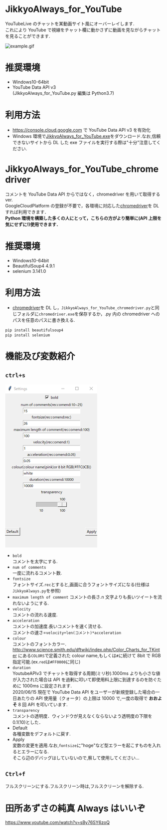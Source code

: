 # JikkyoAlways_for_YouTube

YouTubeLive のチャットを某動画サイト風にオーバーレイします.  
これにより YouTube で視線をチャット欄に動かさずに動画を見ながらチャットを見ることができます.

![example.gif](https://github.com/T3aHat/JikkyoAlways_for_YouTube/blob/master/image/example.gif)

# 推奨環境

- Windows10-64bit
- YouTube Data API v3  
  (JIkkyoAlways_for_YouTube.py 編集は Python3.7)

# 利用方法

- https://console.cloud.google.com で YouTube Data API v3 を有効化
- Windows 環境で[JikkyoAlways_for_YouTube.exe](https://github.com/T3aHat/JikkyoAlways_for_YouTube/raw/master/JikkyoAlways_for_YouTube.exe)をダウンロード.なお,信頼できないサイトから DL した exe ファイルを実行する際は"十分"注意してください.

# JikkyoAlways_for_YouTube_chromedriver

コメントを YouTube Data API からではなく，chromedriver を用いて取得する ver.  
GoogleCloudPlatform の登録が不要で，各環境に対応した[chromedriver](https://chromedriver.chromium.org/downloads)を DL すれば利用できます．  
**Python 環境を構築した多くの人にとって，こちらの方がより簡単に(API 上限を気にせずに!)使用できます．**

# 推奨環境

- Windows10-64bit
- BeautifulSoup4 4.9.1
- selenium 3.141.0

# 利用方法

- [chromedriver](https://chromedriver.chromium.org/downloads)を DL し，`JikkyoAlways_for_YouTube_chromedriver.py`と同じフォルダに`chromedriver.exe`を保存するか，.py 内の chromedriver へのパスを任意のパスに書き換える.

```
pip install beautifulsoup4
pip install selenium
```

# 機能及び変数紹介

## `ctrl+s`

![settings.png](https://github.com/T3aHat/JikkyoAlways_for_YouTube/blob/master/image/settings.png)

- `bold`  
  コメントを太字にする.
- `num of comments`  
  一度に流れるコメント数.
- `fontsize`  
  フォントサイズ.`rec`とすると,画面に合うフォントサイズになる(仕様は`JikkyoAlways.py`を参照)
- `maximum length of comment`
  コメントの長さ.n 文字よりも長いツイートを流れないようにする.
- `velocity`  
  コメントの流れる速度.
- `acceleration`  
  コメントの加速度.長いコメントを速く流せる.  
  コメントの速さ=`velocity+len(コメント)*acceleration`
- `colour`  
  コメントのフォントカラー. http://www.science.smith.edu/dftwiki/index.php/Color_Charts_for_TKinter にある`COLORS`で定義された colour name,もしくは`#`に続けて 8bit で RGB 指定可能.(ex.`red`は`#FF0000`に同じ)
- `duration`  
  YoutubeAPIv3 でチャットを取得する周期(ミリ秒).1000ms よりも小さな値が入力された場合は API を過剰に叩いて即使用料上限に到達するのを防ぐために 1000ms に設定されます.  
  2020/06/15 現在で YouTube Data API をユーザーが新規登録した場合の一日あたりの API 使用量（クォータ）の上限は 10000 で,一度の取得で **おおよそ** 8 回 API を叩いています.
- `transparency`  
  コメントの透明度．ウィンドウが見えなくならないよう透明度の下限を 0.1(10)とした．
- Default  
  各種変数をデフォルトに戻す.
- Apply  
  変数の変更を適用.なお,`fontsize`に"hoge"など型エラーを起こすものを入れるとエラーになる.  
  そこら辺のデバッグはしていないので,察して使用してください...

## `Ctrl+f`

フルスクリーンにする.フルスクリーン時は,フルスクリーンを解除する.

# 田所あずさの純真 Always はいいぞ

https://www.youtube.com/watch?v=sBy76SY6zoQ
